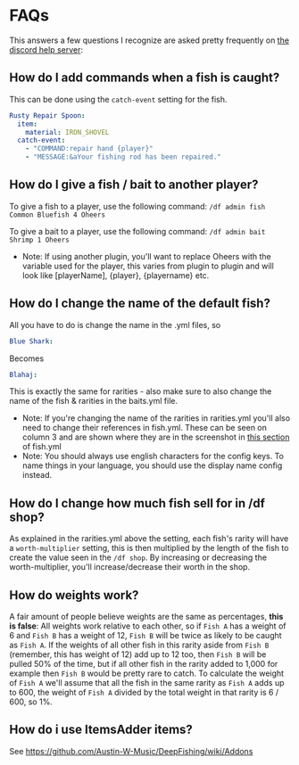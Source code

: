 # FAQs

This answers a few questions I recognize are asked pretty frequently on [the discord help server](https://discord.gg/dx7Rg6eV8T):

## How do I add commands when a fish is caught?

This can be done using the `catch-event` setting for the fish.
```yml
Rusty Repair Spoon:
  item:
    material: IRON_SHOVEL
  catch-event:
    - "COMMAND:repair hand {player}"
    - "MESSAGE:&aYour fishing rod has been repaired."
```

## How do I give a fish / bait to another player?

To give a fish to a player, use the following command:
`/df admin fish Common Bluefish 4 Oheers`

To give a bait to a player, use the following command:
`/df admin bait Shrimp 1 Oheers`

- Note: If using another plugin, you'll want to replace Oheers with the variable used for the player, this varies from plugin to plugin and will look like [playerName], {player}, {playername} etc.

## How do I change the name of the default fish?

All you have to do is change the name in the .yml files, so

```yml
Blue Shark:
```
Becomes
```yml
Blahaj: 
```
This is exactly the same for rarities - also make sure to also change the name of the fish & rarities in the baits.yml file.
- Note: If you're changing the name of the rarities in rarities.yml you'll also need to change their references in fish.yml. These can be seen on column 3 and are shown where they are in the screenshot in [this section](https://github.com/Austin-W-Music/DeepFishing/wiki/Fish.yml#creating-fish) of fish.yml
- Note: You should always use english characters for the config keys. To name things in your language, you should use the display name config instead.

## How do I change how much fish sell for in /df shop?

As explained in the rarities.yml above the setting, each fish's rarity will have a `worth-multiplier` setting, this is then multiplied by the length of the fish to create the value seen in the `/df shop`. By increasing or decreasing the worth-multiplier, you'll increase/decrease their worth in the shop.

## How do weights work?

A fair amount of people believe weights are the same as percentages, **this is false**: All weights work relative to each other, so if `Fish A` has a weight of 6 and `Fish B` has a weight of 12, `Fish B` will be twice as likely to be caught as `Fish A`. If the weights of all other fish in this rarity aside from `Fish B` (remember, this has weight of 12) add up to 12 too, then `Fish B` will be pulled 50% of the time, but if all other fish in the rarity added to 1,000 for example then `Fish B` would be pretty rare to catch. To calculate the weight of `Fish A` we'll assume that all the fish in the same rarity as `Fish A` adds up to 600, the weight of `Fish A` divided by the total weight in that rarity is 6 / 600, so 1%.

## How do i use ItemsAdder items?

See https://github.com/Austin-W-Music/DeepFishing/wiki/Addons
